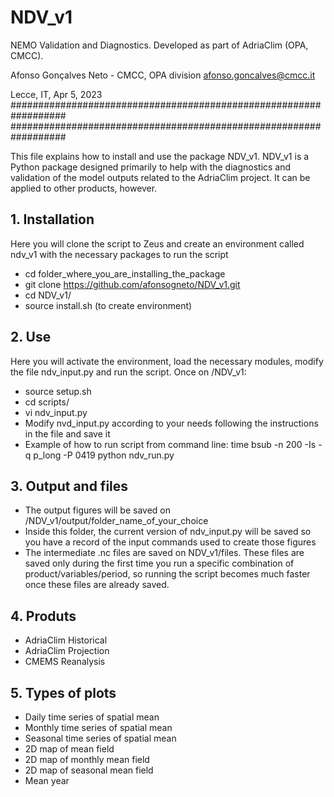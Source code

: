 # NDV_v1
NEMO Validation and Diagnostics. Developed as part of AdriaClim (OPA, CMCC).

Afonso Gonçalves Neto - CMCC, OPA division
afonso.goncalves@cmcc.it

Lecce, IT, Apr 5, 2023
##################################################################
##################################################################

This file explains how to install and use the package NDV_v1. NDV_v1 is a Python package designed primarily to help with the diagnostics and validation of the model outputs related to the AdriaClim project. It can be applied to other products, however.

## 1. Installation

Here you will clone the script to Zeus and create an environment called ndv_v1 with the necessary packages to run the script

- cd folder_where_you_are_installing_the_package 
- git clone https://github.com/afonsogneto/NDV_v1.git
- cd NDV_v1/
- source install.sh (to create environment)

## 2. Use

Here you will activate the environment, load the necessary modules, modify the file ndv_input.py and run the script. Once on /NDV_v1:

- source setup.sh
- cd scripts/
- vi ndv_input.py
- Modify nvd_input.py according to your needs following the instructions in the file and save it
- Example of how to run script from command line: time bsub -n 200 -Is -q p_long -P 0419 python ndv_run.py 

## 3. Output and files

- The output figures will be saved on /NDV_v1/output/folder_name_of_your_choice
- Inside this folder, the current version of ndv_input.py will be saved so you have a record of the input commands used to create those figures
- The intermediate .nc files are saved on NDV_v1/files. These files are saved only during the first time you run a specific combination of product/variables/period, so running the script becomes much faster once these files are already saved.

## 4. Produts

- AdriaClim Historical
- AdriaClim Projection
- CMEMS Reanalysis

## 5. Types of plots

- Daily time series of spatial mean
- Monthly time series of spatial mean
- Seasonal time series of spatial mean
- 2D map of mean field
- 2D map of monthly mean field
- 2D map of seasonal mean field
- Mean year

